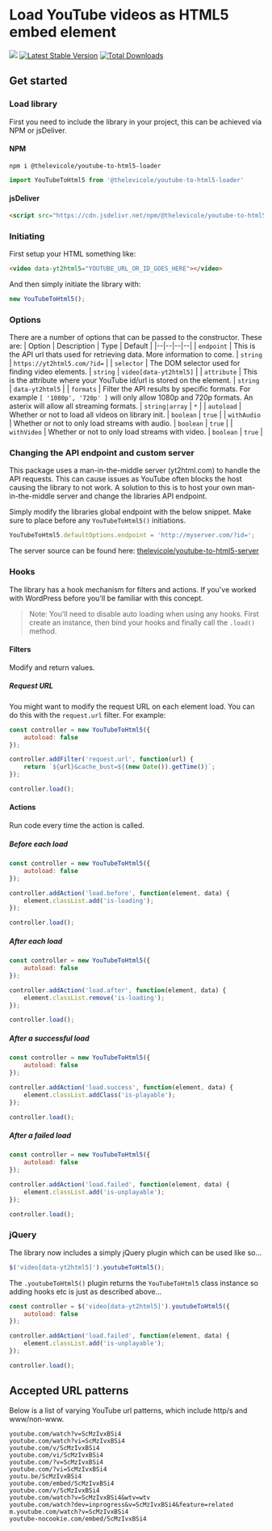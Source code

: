 
# Load YouTube videos as HTML5 embed element

[![](https://data.jsdelivr.com/v1/package/npm/@thelevicole/youtube-to-html5-loader/badge)](https://www.jsdelivr.com/package/npm/@thelevicole/youtube-to-html5-loader)
[![Latest Stable Version](https://img.shields.io/npm/v/@thelevicole/youtube-to-html5-loader)](https://www.npmjs.com/package/@thelevicole/youtube-to-html5-loader)
[![Total Downloads](https://img.shields.io/npm/dt/@thelevicole/youtube-to-html5-loader)](https://www.npmjs.com/package/@thelevicole/youtube-to-html5-loader)

## Get started

### Load library
First you need to include the library in your project, this can be achieved via NPM or jsDeliver.

#### NPM
```
npm i @thelevicole/youtube-to-html5-loader
```
```javascript
import YouTubeToHtml5 from '@thelevicole/youtube-to-html5-loader'
```

#### jsDeliver
```html
<script src="https://cdn.jsdelivr.net/npm/@thelevicole/youtube-to-html5-loader@5/dist/YouTubeToHtml5.js"></script>
```

### Initiating
First setup your HTML something like:
```html
<video data-yt2html5="YOUTUBE_URL_OR_ID_GOES_HERE"></video>
```
And then simply initiate the library with:
```javascript
new YouTubeToHtml5();
```

### Options
There are a number of options that can be passed to the constructor. These are:
| Option | Description | Type | Default |
|--|--|--|--|
| `endpoint` | This is the API url thats used for retrieving data. More information to come. | `string` | `https://yt2html5.com/?id=` |
| `selector` | The DOM selector used for finding video elements. | `string` | `video[data-yt2html5]` |
| `attribute` | This is the attribute where your YouTube id/url is stored on the element. | `string` | `data-yt2html5` |
| `formats` | Filter the API results by specific formats. For example `[ '1080p', '720p' ]` will only allow 1080p and 720p formats. An asterix will allow all streaming formats. | `string|array` | `*` |
| `autoload` | Whether or not to load all videos on library init. | `boolean` | `true` |
| `withAudio` | Whether or not to only load streams with audio. | `boolean` | `true` |
| `withVideo` | Whether or not to only load streams with video. | `boolean` | `true` |

### Changing the API endpoint and custom server
This package uses a man-in-the-middle server (yt2html.com) to handle the API requests. This can cause issues as YouTube often blocks the host causing the library to not work. A solution to this is to host your own man-in-the-middle server and change the libraries API endpoint.

Simply modify the libraries global endpoint with the below snippet. Make sure to place before any `YouTubeToHtml5()` initiations.
```javascript
YouTubeToHtml5.defaultOptions.endpoint = 'http://myserver.com/?id=';
```

The server source can be found here: [thelevicole/youtube-to-html5-server](https://github.com/thelevicole/youtube-to-html5-server)

### Hooks
The library has a hook mechanism for filters and actions. If you've worked with WordPress before you'll be familiar with this concept.

> Note: You'll need to disable auto loading when using any hooks. First create an instance, then bind your hooks and finally call the `.load()` method.

#### Filters
Modify and return values.
##### Request URL
You might want to modify the request URL on each element load. You can do this with the `request.url` filter. For example:
```javascript
const controller = new YouTubeToHtml5({
	autoload: false
});

controller.addFilter('request.url', function(url) {
	return `${url}&cache_bust=${(new Date()).getTime()}`;
});

controller.load();
```

#### Actions
Run code every time the action is called.
##### Before each load
```javascript
const controller = new YouTubeToHtml5({
	autoload: false
});

controller.addAction('load.before', function(element, data) {
	element.classList.add('is-loading');
});

controller.load();
```
##### After each load
```javascript
const controller = new YouTubeToHtml5({
	autoload: false
});

controller.addAction('load.after', function(element, data) {
	element.classList.remove('is-loading');
});

controller.load();
```
##### After a successful load
```javascript
const controller = new YouTubeToHtml5({
	autoload: false
});

controller.addAction('load.success', function(element, data) {
	element.classList.addClass('is-playable');
});

controller.load();
```
##### After a failed load
```javascript
const controller = new YouTubeToHtml5({
	autoload: false
});

controller.addAction('load.failed', function(element, data) {
	element.classList.add('is-unplayable');
});

controller.load();
```

### jQuery
The library now includes a simply jQuery plugin which can be used like so...

```js
$('video[data-yt2html5]').youtubeToHtml5();
```

The `.youtubeToHtml5()` plugin returns the `YouTubeToHtml5` class instance so adding hooks etc is just as described above...

```js
const controller = $('video[data-yt2html5]').youtubeToHtml5({
	autoload: false
});

controller.addAction('load.failed', function(element, data) {
	element.classList.add('is-unplayable');
});

controller.load();
```


## Accepted URL patterns
Below is a list of varying YouTube url patterns, which include http/s and www/non-www.

```
youtube.com/watch?v=ScMzIvxBSi4
youtube.com/watch?vi=ScMzIvxBSi4
youtube.com/v/ScMzIvxBSi4
youtube.com/vi/ScMzIvxBSi4
youtube.com/?v=ScMzIvxBSi4
youtube.com/?vi=ScMzIvxBSi4
youtu.be/ScMzIvxBSi4
youtube.com/embed/ScMzIvxBSi4
youtube.com/v/ScMzIvxBSi4
youtube.com/watch?v=ScMzIvxBSi4&wtv=wtv
youtube.com/watch?dev=inprogress&v=ScMzIvxBSi4&feature=related
m.youtube.com/watch?v=ScMzIvxBSi4
youtube-nocookie.com/embed/ScMzIvxBSi4
```
